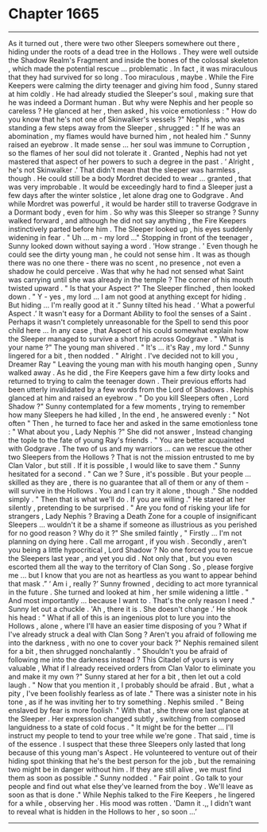 
# Chapter 1665


---

As it turned out , there were two other Sleepers somewhere out there , hiding under the roots of a dead tree in the Hollows . They were well outside the Shadow Realm's Fragment and inside the bones of the colossal skeleton , which made the potential rescue ... problematic .
In fact , it was miraculous that they had survived for so long .
Too miraculous , maybe .
While the Fire Keepers were calming the dirty teenager and giving him food , Sunny stared at him coldly . He had already studied the Sleeper's soul , making sure that he was indeed a Dormant human . But why were Nephis and her people so careless ?
He glanced at her , then asked , his voice emotionless :
" How do you know that he's not one of Skinwalker's vessels ?"
Nephis , who was standing a few steps away from the Sleeper , shrugged :
" If he was an abomination , my flames would have burned him , not healed him ."
Sunny raised an eyebrow . It made sense ... her soul was immune to Corruption , so the flames of her soul did not tolerate it . Granted , Nephis had not yet mastered that aspect of her powers to such a degree in the past .
‘ Alright , he's not Skinwalker .’
That didn't mean that the sleeper was harmless , though . He could still be a body Mordret decided to wear ... granted , that was very improbable . It would be exceedingly hard to find a Sleeper just a few days after the winter solstice , let alone drag one to Godgrave . And while Mordret was powerful , it would be harder still to traverse Godgrave in a Dormant body , even for him .
So why was this Sleeper so strange ?
Sunny walked forward , and although he did not say anything , the Fire Keepers instinctively parted before him . The Sleeper looked up , his eyes suddenly widening in fear .
" Uh ... m - my lord ..."
Stopping in front of the teenager , Sunny looked down without saying a word .
'How strange . '
Even though he could see the dirty young man , he could not sense him . It was as though there was no one there - there was no scent , no presence , not even a shadow he could perceive .
Was that why he had not sensed what Saint was carrying until she was already in the temple ?
The corner of his mouth twisted upward .
" Is that your Aspect ?"
The Sleeper flinched , then looked down .
" Y - yes , my lord ... I am not good at anything except for hiding . But hiding ... I'm really good at it .”
Sunny tilted his head .
‘ What a powerful Aspect .’
It wasn't easy for a Dormant Ability to fool the senses of a Saint . Perhaps it wasn't completely unreasonable for the Spell to send this poor child here ...
In any case , that Aspect of his could somewhat explain how the Sleeper managed to survive a short trip across Godgrave .
" What is your name ?"
The young man shivered .
" It's ... it's Ray , my lord ."
Sunny lingered for a bit , then nodded .
" Alright . I've decided not to kill you , Dreamer Ray "
Leaving the young man with his mouth hanging open , Sunny walked away . As he did , the Fire Keepers gave him a few dirty looks and returned to trying to calm the teenager down .
Their previous efforts had been utterly invalidated by a few words from the Lord of Shadows .
Nephis glanced at him and raised an eyebrow .
" Do you kill Sleepers often , Lord Shadow ?"
Sunny contemplated for a few moments , trying to remember how many Sleepers he had killed , In the end , he answered evenly :
" Not often "
Then , he turned to face her and asked in the same emotionless tone :
" What about you , Lady Nephis ?"
She did not answer , Instead changing the tople to the fate of young Ray's friends .
" You are better acquainted with Godgrave . The two of us and my warriors ... can we rescue the other two Sleepers from the Hollows ? That is not the mission entrusted to me by Clan Valor , but still . If it is possible , I would like to save them ."
Sunny hesitated for a second .
" Can we ? Sure , it's possible . But your people ... skilled as they are , there is no guarantee that all of them or any of them - will survive in the Hollows . You and I can try it alone , though ."
She nodded simply .
" Then that is what we'll do . If you are willing ."
He stared at her silently , pretending to be surprised .
" Are you fond of risking your life for strangers , Lady Nephis ? Braving a Death Zone for a couple of insignificant Sleepers ... wouldn't it be a shame if someone as illustrious as you perished for no good reason ? Why do it ?"
She smiled faintly ,
" Firstly ... I'm not planning on dying here . Call me arrogant , if you wish . Secondly , aren't you being a little hypocritical , Lord Shadow ? No one forced you to rescue the Sleepers last year , and yet you did . Not only that , but you even escorted them all the way to the territory of Clan Song . So , please forgive me ... but I know that you are not as heartless as you want to appear behind that mask .”
‘ Am i , really ?’
Sunny frowned , deciding to act more tyrannical in the future .
She turned and looked at him , her smile widening a little .
" And most importantly ... because I want to . That's the only reason I need ."
Sunny let out a chuckle .
'Ah , there it is . She doesn't change .’
He shook his head :
" What if all of this is an ingenious plot to lure you into the Hollows , alone , where I'll have an easier time disposing of you ? What if I've already struck a deal with Clan Song ? Aren't you afraid of following me into the darkness , with no one to cover your back ?"
Nephis remained silent for a bit , then shrugged nonchalantly .
" Shouldn't you be afraid of following me into the darkness instead ? This Citadel of yours is very valuable , What if I already received orders from Clan Valor to eliminate you and make it my own ?"
Sunny stared at her for a bit , then let out a cold laugh .
" Now that you mention it , I probably should be afraid . But , what a pity , I've been foolishly fearless as of late ."
There was a sinister note in his tone , as if he was inviting her to try something .
Nephis smiled .
" Being enslaved by fear is more foolish ."
With that , she threw one last glance at the Sleeper . Her expression changed subtly , switching from composed languidness to a state of cold focus .
" It might be for the better ... I'll instruct my people to tend to your tree while we're gone . That said , time is of the essence . I suspect that these three Sleepers only lasted that long because of this young man's Aspect . He volunteered to venture out of their hiding spot thinking that he's the best person for the job , but the remaining two might be in danger without him . If they are still alive , we must find them as soon as possible ."
Sunny nodded .
" Fair point . Go talk to your people and find out what else they've learned from the boy . We'll leave as soon as that is done ."
While Nephis talked to the Fire Keepers , he lingered for a while , observing her .
His mood was rotten .
'Damn it .,, I didn't want to reveal what is hidden in the Hollows to her , so soon …’

---

